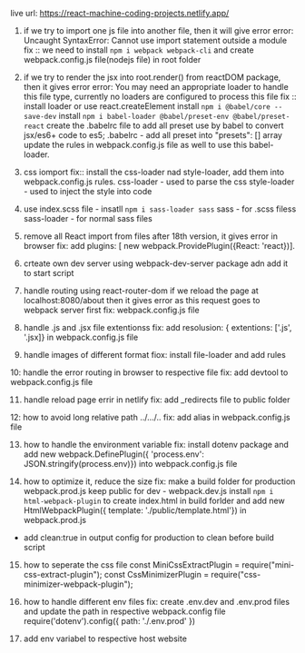 live url: https://react-machine-coding-projects.netlify.app/



1. if we try to import one js file into another file, then it will give error
error: Uncaught SyntaxError: Cannot use import statement outside a module
fix :: we need to install `npm i webpack webpack-cli` and create webpack.config.js file(nodejs file) in root folder

2. if we try to render the jsx into root.render() from reactDOM package, then it gives error
error: You may need an appropriate loader to handle this file type, currently no loaders are configured to process this file
fix :: install loader or use react.createElement
install `npm i @babel/core --save-dev`
install `npm i babel-loader @babel/preset-env @babel/preset-react`
create the .babelrc file to add all preset use by babel to convert jsx/es6+ code to es5;
.babelrc - add all preset into "presets": [] array
update the rules in webpack.config.js file as well to use this babel-loader.

3. css iomport 
fix:: install the css-loader nad style-loader, add them into webpack.config.js rules.
css-loader - used to parse the css
style-loader - used to inject the style into code

4. use index.scss file  - insatll `npm i sass-loader sass`
sass - for .scss filess
sass-loader  - for normal sass files

5. remove all React import from files after 18th version, it gives error in browser
fix: add plugins: [ new webpack.ProvidePlugin({React: 'react})].


6. crteate own dev server using webpack-dev-server package adn add it to start script

7. handle routing using react-router-dom
if we reload the page at localhost:8080/about then it gives error as this request goes to webpack server first
fix: webpack.config.js file

8. handle .js and .jsx file extentionss
fix: add resolusion: { extentions: ['.js', '.jsx]} in webpack.config.js file

9. handle images of different format
fiox: install file-loader and add rules


10: handle the error routing in browser to respective file
fix: add devtool to webpack.config.js file

11. handle reload page errir in netlify 
fix: add _redirects file to public folder

12: how to avoid long relative path ../.../..
fix: add alias in webpack.config.js file

13. how to handle the environment variable
fix: install dotenv package and add new webpack.DefinePlugin({
    'process.env': JSON.stringify(process.env)}) into webpack.config.js  file


14. how to optimize it, reduce the size
fix: make a build folder for production webpack.prod.js
keep public for dev  - webpack.dev.js
install `npm i html-webpack-plugin` to create index.html in build forlder and add new HtmlWebpackPlugin({
            template: './public/template.html'}) in webpack.prod.js 
 - add clean:true in output config for production to clean before build script


15. how to seperate the css file
 const MiniCssExtractPlugin = require("mini-css-extract-plugin");
const CssMinimizerPlugin = require("css-minimizer-webpack-plugin");

16. how to handle different env files
fix: create .env.dev and .env.prod files 
and update the path in respective webpack.config file
require('dotenv').config({
    path: './.env.prod'
})

17. add env variabel to respective host website




